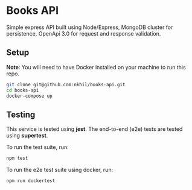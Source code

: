 # Books API

Simple express API built using Node/Express, MongoDB cluster for persistence, OpenApi 3.0 for request and response validation.

## Setup

**Note**: You will need to have Docker installed on your machine to run this repo.

```bash
git clone git@github.com:nkhil/books-api.git
cd books-api
docker-compose up
```

## Testing

This service is tested using **jest**. The end-to-end (e2e) tests are tested using **supertest**.

To run the test suite, run:

```bash
npm test
```

To run the e2e test suite using docker, run:

```bash
npm run dockertest
```
